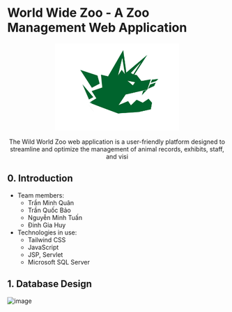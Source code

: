# World Wide Zoo - A Zoo Management Web Application
<div align="center">
    <img src="https://github.com/micharel09/Zoo-Management/blob/main/web/img/logo2.png" alt="Logo"  height="200" />
    <p>The Wild World Zoo web application is a user-friendly platform designed to streamline and optimize the management of animal records, exhibits, staff, and visi</p>
</div>

## 0. Introduction

- Team members:
  - Trần Minh Quân
  - Trần Quốc Bảo
  - Nguyễn Minh Tuấn
  - Đinh Gia Huy
- Technologies in use:
  - Tailwind CSS
  - JavaScript
  - JSP, Servlet
  - Microsoft SQL Server
 
 ## 1. Database Design
 ![image](https://github.com/micharel09/Zoo-Management/assets/97839306/c84a1ace-e13e-4092-9226-b325f16ea809)
